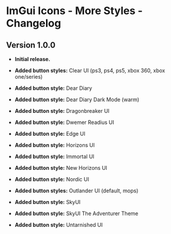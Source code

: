 # ImGui Icons - More Styles - Changelog

## Version 1.0.0

- **Initial release.**

- **Added button styles:** Clear UI (ps3, ps4, ps5, xbox 360, xbox one/series)

- **Added button style:** Dear Diary

- **Added button style:** Dear Diary Dark Mode (warm)

- **Added button style:** Dragonbreaker UI

- **Added button style:** Dwemer Readius UI

- **Added button style:** Edge UI

- **Added button style:** Horizons UI

- **Added button style:** Immortal UI

- **Added button style:** New Horizons UI

- **Added button style:** Nordic UI

- **Added button styles:** Outlander UI (default, mops)

- **Added button style:** SkyUI

- **Added button style:** SkyUI The Adventurer Theme

- **Added button style:** Untarnished UI

